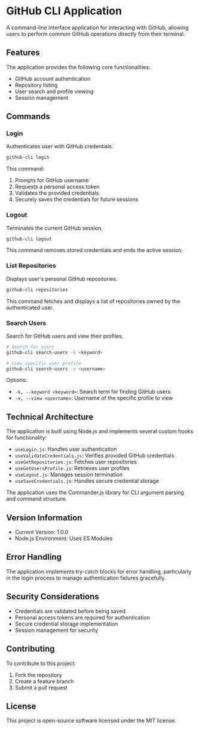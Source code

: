 # GitHub CLI Application

A command-line interface application for interacting with GitHub, allowing users to perform common GitHub operations directly from their terminal.


## Features

The application provides the following core functionalities:
- GitHub account authentication
- Repository listing
- User search and profile viewing
- Session management

## Commands

### Login
Authenticates user with GitHub credentials.

```bash
github-cli login
```

This command:
1. Prompts for GitHub username
2. Requests a personal access token
3. Validates the provided credentials
4. Securely saves the credentials for future sessions

### Logout
Terminates the current GitHub session.

```bash
github-cli logout
```

This command removes stored credentials and ends the active session.

### List Repositories
Displays user's personal GitHub repositories.

```bash
github-cli repositories
```

This command fetches and displays a list of repositories owned by the authenticated user.

### Search Users
Search for GitHub users and view their profiles.

```bash
# Search for users
github-cli search-users -k <keyword>

# View specific user profile
github-cli search-users -v <username>
```

Options:
- `-k, --keyword <keyword>`: Search term for finding GitHub users
- `-v, --view <username>`: Username of the specific profile to view

## Technical Architecture

The application is built using Node.js and implements several custom hooks for functionality:

- `useLogin.js`: Handles user authentication
- `useValidateCredentials.js`: Verifies provided GitHub credentials
- `useGetRepositories.js`: Fetches user repositories
- `useGetUsersProfile.js`: Retrieves user profiles
- `useLogout.js`: Manages session termination
- `useSaveCredentials.js`: Handles secure credential storage

The application uses the Commander.js library for CLI argument parsing and command structure.

## Version Information

- Current Version: 1.0.0
- Node.js Environment: Uses ES Modules

## Error Handling

The application implements try-catch blocks for error handling, particularly in the login process to manage authentication failures gracefully.

## Security Considerations

- Credentials are validated before being saved
- Personal access tokens are required for authentication
- Secure credential storage implementation
- Session management for security

## Contributing

To contribute to this project:
1. Fork the repository
2. Create a feature branch
3. Submit a pull request

## License

This project is open-source software licensed under the MIT license.